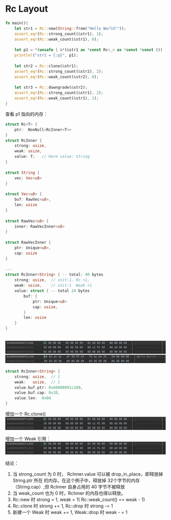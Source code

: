 # Rc Layout

```rust
fn main(){
    let str1 = Rc::new(String::from("Hello World!"));
    assert_eq!(Rc::strong_count(&str1), 1);
    assert_eq!(Rc::weak_count(&str1), 0);
    
    let p1 = *(unsafe { &*(&str1 as *const Rc<_> as *const *const ()) });
    println!("str1 = {:p}", p1);

    let str2 = Rc::clone(&str1);
    assert_eq!(Rc::strong_count(&str2), 2);
    assert_eq!(Rc::weak_count(&str2), 0);

    let str3 = Rc::downgrade(&str2);
    assert_eq!(Rc::strong_count(&str1), 2);
    assert_eq!(Rc::weak_count(&str1), 1);   
}
```

查看 p1 指向的内存：

```rust
struct Rc<T> {
    ptr:  NonNull<RcInner<T>>
}
struct RcInner {
    strong: usize,
    weak: usize,
    value: T;   // Here value: String
}

struct String {
    vec: Vec<u8>
}

struct Vec<u8> {
    buf: RawVec<u8>,
    len: usize
}

struct RawVec<u8> {
    inner: RawVecInner<u8>
}

struct RawVecInner {
    ptr: Unique<u8>,
    cap: usize
}

---
struct RcInner<String> { -- total: 40 bytes
    strong: usize,  // init:1, Rc +1, 
    weak: usize,    // init:1  Weak +1
    value: struct { -- total 24 bytes
        buf: {
            ptr: Unique<u8>
            cap: usize,
        }
        len: usize
    }
}
 
```
![img_3.png](img_3.png)
![img_2.png](img_2.png)

```rust
struct RcInner<String> {
    strong: usize,  // 1
    weak:   usize,  // 1
    value.buf.ptr: 0x60000091c100,
    value.buf.cap: 0x20,
    value.len:  0x0d
}
```

增加一个 Rc.clone()
![img.png](img.png)

增加一个 Weak 引用：
![img_1.png](img_1.png)

结论：
1. 当 strong_count 为 0 时， RcInner.value 可以被 drop_in_place，即释放掉 String.ptr 所在
   的内存。在这个例子中，释放掉 32个字节的内存（String.cap）,但 RcInner 自身占用的 40 字节不被释放
2. 当 weak_count 也为 0 时，RcInner 的内存也得以释放。
3. Rc::new 时 strong = 1, weak = 1( Rc::weak_count() == weak - 1)
4. Rc::clone 时 strong += 1, Rc::drop 时 strong -= 1
5. 新建一个 Weak 时 weak += 1, Weak::drop 时 weak - = 1
